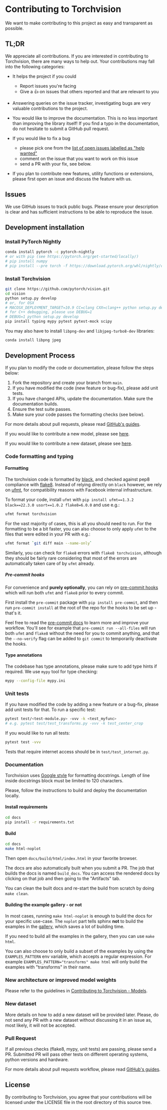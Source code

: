 # Contributing to Torchvision

We want to make contributing to this project as easy and transparent as possible.

## TL;DR

We appreciate all contributions. If you are interested in contributing to Torchvision, there are many ways to help out. 
Your contributions may fall into the following categories:

- It helps the project if you could 
    - Report issues you're facing
    - Give a :+1: on issues that others reported and that are relevant to you 

- Answering queries on the issue tracker, investigating bugs are very valuable contributions to the project.

- You would like to improve the documentation. This is no less important than improving the library itself! 
If you find a typo in the documentation, do not hesitate to submit a GitHub pull request.

- If you would like to fix a bug
    - please pick one from the [list of open issues labelled as "help wanted"](https://github.com/pytorch/vision/issues?q=is%3Aopen+is%3Aissue+label%3A%22help+wanted%22)
    - comment on the issue that you want to work on this issue
    - send a PR with your fix, see below. 

- If you plan to contribute new features, utility functions or extensions, please first open an issue and discuss the feature with us.

## Issues

We use GitHub issues to track public bugs. Please ensure your description is
clear and has sufficient instructions to be able to reproduce the issue.

## Development installation

### Install PyTorch Nightly 

```bash
conda install pytorch -c pytorch-nightly
# or with pip (see https://pytorch.org/get-started/locally/)
# pip install numpy
# pip install --pre torch -f https://download.pytorch.org/whl/nightly/cu102/torch_nightly.html
```

### Install Torchvision

```bash
git clone https://github.com/pytorch/vision.git
cd vision
python setup.py develop
# or, for OSX
# MACOSX_DEPLOYMENT_TARGET=10.9 CC=clang CXX=clang++ python setup.py develop
# for C++ debugging, please use DEBUG=1
# DEBUG=1 python setup.py develop
pip install typing mypy pytest pytest-mock scipy
```
You may also have to install `libpng-dev` and `libjpeg-turbo8-dev` libraries:
```bash
conda install libpng jpeg
```

## Development Process

If you plan to modify the code or documentation, please follow the steps below:

1. Fork the repository and create your branch from `main`.
2. If you have modified the code (new feature or bug-fix), please add unit tests.
3. If you have changed APIs, update the documentation. Make sure the documentation builds.
4. Ensure the test suite passes.
5. Make sure your code passes the formatting checks (see below).

For more details about pull requests, 
please read [GitHub's guides](https://docs.github.com/en/github/collaborating-with-issues-and-pull-requests/creating-a-pull-request). 

If you would like to contribute a new model, please see [here](#New-architecture-or-improved-model-weights).

If you would like to contribute a new dataset, please see [here](#New-dataset). 

### Code formatting and typing

#### Formatting

The torchvision code is formatted by [black](https://black.readthedocs.io/en/stable/),
and checked against pep8 compliance with [flake8](https://flake8.pycqa.org/en/latest/).
Instead of relying directly on `black` however, we rely on
[ufmt](https://github.com/omnilib/ufmt), for compatibility reasons with Facebook
internal infrastructure.

To format your code, install `ufmt` with `pip install ufmt==1.3.2 black==22.3.0 usort==1.0.2 flake8=6.0.0` and use e.g.:

```bash
ufmt format torchvision
```

For the vast majority of cases, this is all you should need to run. For the
formatting to be a bit faster, you can also choose to only apply `ufmt` to the
files that were edited in your PR with e.g.:

```bash
ufmt format `git diff main --name-only`
```

Similarly, you can check for `flake8` errors with `flake8 torchvision`, although
they should be fairly rare considering that most of the errors are automatically
taken care of by `ufmt` already.

##### Pre-commit hooks

For convenience and **purely optionally**, you can rely on [pre-commit
hooks](https://pre-commit.com/) which will run both `ufmt` and `flake8` prior to
every commit.

First install the `pre-commit` package with `pip install pre-commit`, and then
run `pre-commit install` at the root of the repo for the hooks to be set up -
that's it.

Feel free to read the [pre-commit docs](https://pre-commit.com/#usage) to learn
more and improve your workflow. You'll see for example that `pre-commit run
--all-files` will run both `ufmt` and `flake8` without the need for you to
commit anything, and that the `--no-verify` flag can be added to `git commit` to
temporarily deactivate the hooks.

#### Type annotations

The codebase has type annotations, please make sure to add type hints if required. We use `mypy` tool for type checking:
```bash
mypy --config-file mypy.ini
```

### Unit tests

If you have modified the code by adding a new feature or a bug-fix, please add unit tests for that. To run a specific 
test: 
```bash
pytest test/<test-module.py> -vvv -k <test_myfunc>
# e.g. pytest test/test_transforms.py -vvv -k test_center_crop
```

If you would like to run all tests:
```bash
pytest test -vvv
``` 

Tests that require internet access should be in
`test/test_internet.py`.

### Documentation

Torchvision uses [Google style](http://sphinxcontrib-napoleon.readthedocs.io/en/latest/example_google.html)
for formatting docstrings. Length of line inside docstrings block must be limited to 120 characters.

Please, follow the instructions to build and deploy the documentation locally.

#### Install requirements

```bash
cd docs
pip install -r requirements.txt
```

#### Build

```bash
cd docs
make html-noplot
```

Then open `docs/build/html/index.html` in your favorite browser.

The docs are also automatically built when you submit a PR. The job that
builds the docs is named `build_docs`. You can access the rendered docs by
clicking on that job and then going to the "Artifacts" tab.

You can clean the built docs and re-start the build from scratch by doing ``make
clean``.

#### Building the example gallery - or not

In most cases, running `make html-noplot` is enough to build the docs for your
specific use-case. The `noplot` part tells sphinx **not** to build the examples
in the [gallery](https://pytorch.org/vision/stable/auto_examples/index.html),
which saves a lot of building time.

If you need to build all the examples in the gallery, then you can use `make
html`.

You can also choose to only build a subset of the examples by using the
``EXAMPLES_PATTERN`` env variable, which accepts a regular expression. For
example ``EXAMPLES_PATTERN="transforms" make html`` will only build the examples
with "transforms" in their name.

### New architecture or improved model weights

Please refer to the guidelines in [Contributing to Torchvision - Models](https://github.com/pytorch/vision/blob/main/CONTRIBUTING_MODELS.md).
 
### New dataset

More details on how to add a new dataset will be provided later. Please, do not send any PR with a new dataset without discussing 
it in an issue as, most likely, it will not be accepted.

### Pull Request

If all previous checks (flake8, mypy, unit tests) are passing, please send a PR. Submitted PR will pass other tests on 
different operating systems, python versions and hardware.

For more details about pull requests workflow, 
please read [GitHub's guides](https://docs.github.com/en/github/collaborating-with-issues-and-pull-requests/creating-a-pull-request).

## License

By contributing to Torchvision, you agree that your contributions will be licensed
under the LICENSE file in the root directory of this source tree.
